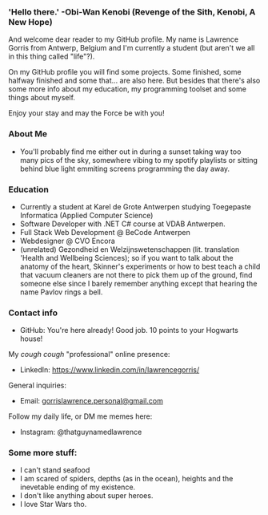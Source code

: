 ### 'Hello there.' -Obi-Wan Kenobi (Revenge of the Sith, Kenobi, A New Hope)

And welcome dear reader to my GitHub profile.
My name is Lawrence Gorris from Antwerp, Belgium and I'm currently a student (but aren't we all in this thing called "life"?).

On my GitHub profile you will find some projects. Some finished, some halfway finished and some that... are also here.
But besides that there's also some more info about my education, my programming toolset and some things about myself.

Enjoy your stay and may the Force be with you!

### About Me
- You'll probably find me either out in during a sunset taking way too many pics of the sky, somewhere vibing to my spotify playlists or sitting behind blue light emmiting screens programming the day away.

### Education
- Currently a student at Karel de Grote Antwerpen studying Toegepaste Informatica (Applied Computer Science)
- Software Developer with .NET C# course at VDAB Antwerpen.
- Full Stack Web Development @ BeCode Antwerpen
- Webdesigner @ CVO Encora
- (unrelated) Gezondheid en Welzijnswetenschappen (lit. translation 'Health and Wellbeing Sciences); so if you want to talk about the anatomy of the heart, Skinner's experiments or how to best teach a child that vacuum cleaners are not there to pick them up of the ground, find someone else since I barely remember anything except that hearing the name Pavlov rings a bell.

### Contact info
- GitHub: You're here already! Good job. 10 points to your Hogwarts house!

My *cough cough* "professional" online presence:
- LinkedIn: https://www.linkedin.com/in/lawrencegorris/

General inquiries:
- Email: gorrislawrence.personal@gmail.com

Follow my daily life, or DM me memes here:
- Instagram: @thatguynamedlawrence

### Some more stuff:
- I can't stand seafood
- I am scared of spiders, depths (as in the ocean), heights and the inevetable ending of my existence.
- I don't like anything about super heroes.
- I love Star Wars tho. 
